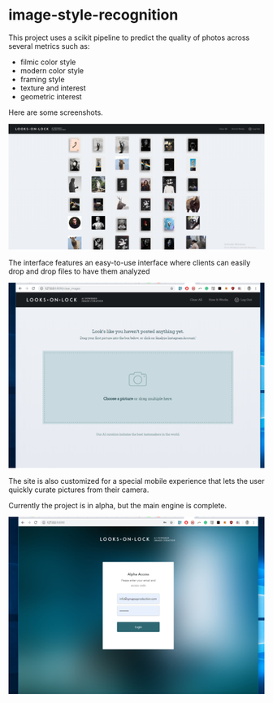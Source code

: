 # image-style-recognition
This project uses a scikit pipeline to predict the quality of photos across several metrics such as:

- filmic color style
- modern color style
- framing style
- texture and interest
- geometric interest

Here are some screenshots.

<img src="/snapshots/j1.png" width="680">

The interface features an easy-to-use interface where clients can easily drop and drop files to have them analyzed

<img src="/snapshots/h4.png" width="680">

The site is also customized for a special mobile experience that lets the user quickly curate pictures from their camera.

 Currently the project is in alpha, but the main engine is complete.
 
 <img src="/snapshots/h3.png" width="680">

